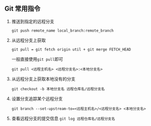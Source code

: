 ## Git 常用指令

1. 推送到指定的远程分支

   `git push remote_name local_branch:remote_branch`

2. 从远程分支上获取

   `git pull = git fetch origin util + git merge FETCH_HEAD`

   一般直接使用`git pull`即可

   `git pull <远程主机名> <远程分支名>:<本地分支名>`

3. 从远程分支上获取本地没有的分支

   `git checkout -b 本地分支名 远程仓库名/远程分支名`

4. 设置分支追踪某个远程分支

   `git branch --set-upstream-to=<远程主机名>/<远程分支名> <本地分支名>`

5. 查看远程分支的提交信息
   `git log 远程仓库名/远程分支名`
